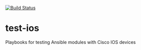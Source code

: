 [![Build Status](http://jenkins.testing.ansible.com/buildStatus/icon?job=Test_IOS_Modules)](http://jenkins.testing.ansible.com/view/Ansible/job/Test_IOS_Modules/)

# test-ios
Playbooks for testing Ansible modules with Cisco IOS devices
